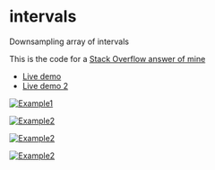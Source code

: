 # intervals
Downsampling array of intervals

This is the code for a [Stack Overflow answer of mine](https://stackoverflow.com/a/53981775/4039976)

- [Live demo](https://ggerganov.github.io/intervals/)
- [Live demo 2](https://ggerganov.github.io/intervals2/)

<a href="https://https://i.stack.imgur.com/iOwSP.png" target="_blank">![Example1](https://i.stack.imgur.com/iOwSP.png)</a>

<a href="https://i.stack.imgur.com/NZhZV.png" target="_blank">![Example2](https://i.stack.imgur.com/NZhZV.png)</a>

<a href="https://i.imgur.com/GYtDnrS.gif" target="_blank">![Example2](https://imgur.com/2jU08wR.gif)</a>

<a href="https://i.stack.imgur.com/EDIsz.png" target="_blank">![Example2](https://i.stack.imgur.com/EDIsz.png)</a>


